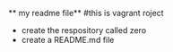 ** my readme file**
#this is vagrant roject
* create the respository  called zero
* create a README.md file 
